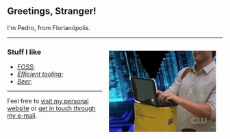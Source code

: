 ## Greetings, Stranger!

I'm Pedro, from Florianópolis.

---

<img align="right" width="250" style="margin: 1rem;" src="https://github.com/PedroBinotto/PedroBinotto/blob/main/kekw.webp" />

### Stuff I like

- [_FOSS_](https://en.wikipedia.org/wiki/Free_and_open-source_software);
- [_Efficient tooling_](https://neovim.io/);
- [_Beer_](https://en.wikipedia.org/wiki/Beer);

---

Feel free to [visit my personal website](https://pedrobinotto.xyz/) or [get in touch through my e-mail](mailto:contato@pedrobinotto.xyz).
